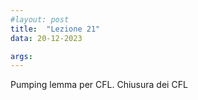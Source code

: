 ```yaml
---
#layout: post
title:  "Lezione 21"
data: 20-12-2023

args: 
---
```


Pumping lemma per CFL. Chiusura dei CFL
